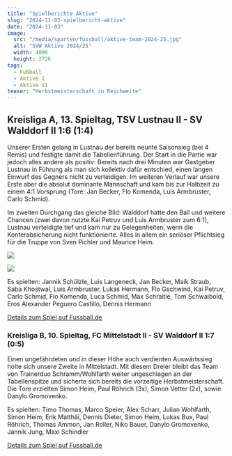 ```yaml
---
title: "Spielberichte Aktive"
slug: "2024-11-03-spielbericht-aktive"
date: "2024-11-03"
image:
  src: "/media/sparten/fussball/aktive-team-2024-25.jpg"
  alt: "SVW Aktive 2024/25"
  width: 4096
  height: 2726
tags:
  - Fußball
  - Aktive I
  - Aktive II
teaser: "Herbstmeisterschaft in Reichweite"
---
```

## Kreisliga A, 13. Spieltag, TSV Lustnau II - SV Walddorf II 1:6 (1:4)

Unserer Ersten gelang in Lustnau der bereits neunte Saisonsieg (bei 4 Remis) und festigte damit die Tabellenführung. Der Start in die Partie war jedoch alles andere als positiv: Bereits nach drei Minuten war Gastgeber Lustnau in Führung als man sich kollektiv dafür entschied, einen langen Einwurf des Gegners nicht zu verteidigen. Im weiteren Verlauf war unsere Erste aber die absolut dominante Mannschaft und kam bis zur Halbzeit zu einem 4:1 Vorsprung (Tore: Jan Becker, Flo Komenda, Luis Armbruster, Carlo Schmid).

Im zweiten Durchgang das gleiche Bild: Walddorf hatte den Ball und weitere Chancen (zwei davon nutzte Kai Petruv und Luis Armbruster zum 6:1), Lustnau verteidigte tief und kam nur zu Gelegenheiten, wenn die Konterabsicherung nicht funktionierte. Alles in allem ein seriöser Pflichtsieg für die Truppe von Sven Pichler und Maurice Heim.

![](/media/2024/2024-11-03-spielbericht-aktive-1.jpg)

![](/media/2024/2024-11-03-spielbericht-aktive-2.jpg)

Es spielten: Jannik Schülzle, Luis Langeneck, Jan Becker, Maik Straub, Saba Khostwal, Luis Armbruster, Lukas Hermann, Flo Gschwind, Kai Petruv, Carlo Schmid, Flo Komenda, Luca Schmid, Max Schraitle, Tom Schwaibold, Eros Alexander Peguero Castillo, Dennis Hermann

[Details zum Spiel auf Fussball.de](https://www.fussball.de/spiel/tsv-lustnau-ii-sv-walddorf/-/spiel/02Q2465ASS000000VS5489B4VVGB4UUN)

### Kreisliga B, 10. Spieltag, FC Mittelstadt II - SV Walddorf II 1:7 (0:5)

Einen ungefährdeten und in dieser Höhe auch verdienten Auswärtssieg holte sich unsere Zweite in Mittelstadt. Mit diesem Dreier bleibt das Team von Trainerduo Schramm/Wohlfarth weiter ungeschlagen an der Tabellenspitze und sicherte sich bereits die vorzeitige Herbstmeisterschaft. Die Tore erzielten Simon Heim, Paul Röhrich (3x), Simon Vetter (2x), sowie Danylo Gromovenko.

Es spielten: Timo Thomas, Marco Speier, Alex Scharr, Julian Wohlfarth, Simon Heim, Erik Matthäi, Dennis Dieter, Simon Heim, Lukas Bux, Paul Röhrich, Thomas Ammon, Jan Roller, Niko Bauer, Danylo Gromovenko, Jannik Jung, Maxi Schindler

[Details zum Spiel auf Fussball.de](https://www.fussball.de/spiel/fc-mittelstadt-ii-sv-walddorf-ii/-/spiel/02Q236TU5O000000VS5489B3VVLDQQH4)